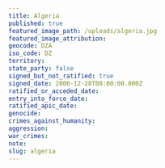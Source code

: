 ```yaml
---
title: Algeria
published: true
featured_image_path: /uploads/algeria.jpg
featured_image_attribution:
geocode: DZA
iso_code: DZ
territory:
state_party: false
signed_but_not_ratified: true
signed_date: 2000-12-28T00:00:00.000Z
ratified_or_acceded_date:
entry_into_force_date:
ratified_apic_date:
genocide:
crimes_against_humanity:
aggression:
war_crimes:
note:
slug: algeria
---
```



